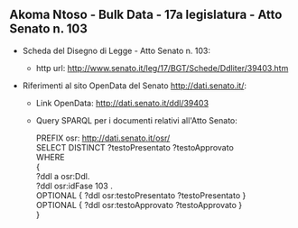 ## Akoma Ntoso - Bulk Data - 17a legislatura - Atto Senato n. 103 ##

* Scheda del Disegno di Legge - Atto Senato n. 103:
	* http url: http://www.senato.it/leg/17/BGT/Schede/Ddliter/39403.htm

* Riferimenti al sito OpenData del Senato http://dati.senato.it/:
	* Link OpenData: http://dati.senato.it/ddl/39403
	* Query SPARQL per i documenti relativi all'Atto Senato:

        PREFIX osr: <http://dati.senato.it/osr/>  
		SELECT DISTINCT ?testoPresentato ?testoApprovato  
		WHERE  
		{  
		    ?ddl a osr:Ddl.  
		    ?ddl osr:idFase 103 .  
		    OPTIONAL { ?ddl osr:testoPresentato ?testoPresentato }  
		    OPTIONAL { ?ddl osr:testoApprovato ?testoApprovato }  
		}
		